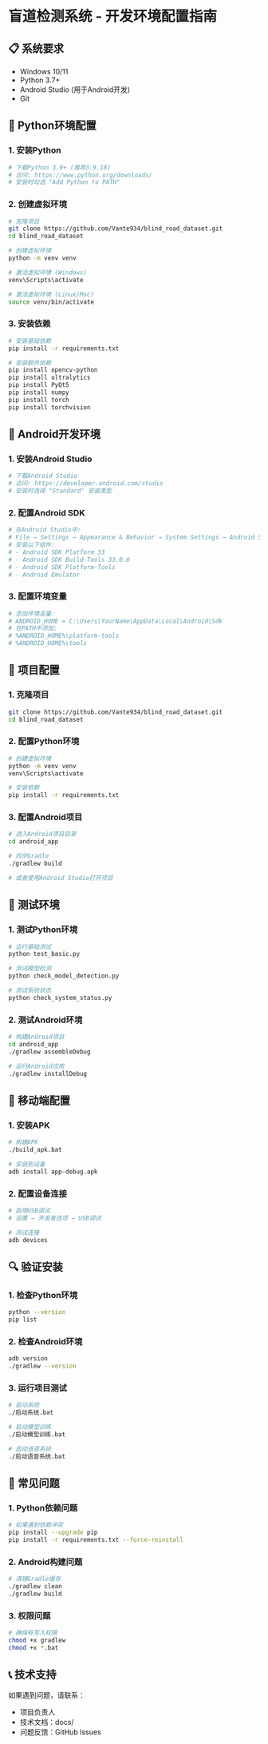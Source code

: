 # 盲道检测系统 - 开发环境配置指南

## 📋 系统要求
- Windows 10/11
- Python 3.7+
- Android Studio (用于Android开发)
- Git

## 🐍 Python环境配置

### 1. 安装Python
```bash
# 下载Python 3.9+ (推荐3.9.18)
# 访问: https://www.python.org/downloads/
# 安装时勾选 "Add Python to PATH"
```

### 2. 创建虚拟环境
```bash
# 克隆项目
git clone https://github.com/Vante934/blind_road_dataset.git
cd blind_road_dataset

# 创建虚拟环境
python -m venv venv

# 激活虚拟环境 (Windows)
venv\Scripts\activate

# 激活虚拟环境 (Linux/Mac)
source venv/bin/activate
```

### 3. 安装依赖
```bash
# 安装基础依赖
pip install -r requirements.txt

# 安装额外依赖
pip install opencv-python
pip install ultralytics
pip install PyQt5
pip install numpy
pip install torch
pip install torchvision
```

## 🤖 Android开发环境

### 1. 安装Android Studio
```bash
# 下载Android Studio
# 访问: https://developer.android.com/studio
# 安装时选择 "Standard" 安装类型
```

### 2. 配置Android SDK
```bash
# 在Android Studio中:
# File → Settings → Appearance & Behavior → System Settings → Android SDK
# 安装以下组件:
# - Android SDK Platform 33
# - Android SDK Build-Tools 33.0.0
# - Android SDK Platform-Tools
# - Android Emulator
```

### 3. 配置环境变量
```bash
# 添加环境变量:
# ANDROID_HOME = C:\Users\YourName\AppData\Local\Android\Sdk
# 在PATH中添加:
# %ANDROID_HOME%\platform-tools
# %ANDROID_HOME%\tools
```

## 🔧 项目配置

### 1. 克隆项目
```bash
git clone https://github.com/Vante934/blind_road_dataset.git
cd blind_road_dataset
```

### 2. 配置Python环境
```bash
# 创建虚拟环境
python -m venv venv
venv\Scripts\activate

# 安装依赖
pip install -r requirements.txt
```

### 3. 配置Android项目
```bash
# 进入Android项目目录
cd android_app

# 同步Gradle
./gradlew build

# 或者使用Android Studio打开项目
```

## 🧪 测试环境

### 1. 测试Python环境
```bash
# 运行基础测试
python test_basic.py

# 测试模型检测
python check_model_detection.py

# 测试系统状态
python check_system_status.py
```

### 2. 测试Android环境
```bash
# 构建Android项目
cd android_app
./gradlew assembleDebug

# 运行Android应用
./gradlew installDebug
```

## 📱 移动端配置

### 1. 安装APK
```bash
# 构建APK
./build_apk.bat

# 安装到设备
adb install app-debug.apk
```

### 2. 配置设备连接
```bash
# 启用USB调试
# 设置 → 开发者选项 → USB调试

# 测试连接
adb devices
```

## 🔍 验证安装

### 1. 检查Python环境
```bash
python --version
pip list
```

### 2. 检查Android环境
```bash
adb version
./gradlew --version
```

### 3. 运行项目测试
```bash
# 启动系统
./启动系统.bat

# 启动模型训练
./启动模型训练.bat

# 启动语音系统
./启动语音系统.bat
```

## 🚨 常见问题

### 1. Python依赖问题
```bash
# 如果遇到依赖冲突
pip install --upgrade pip
pip install -r requirements.txt --force-reinstall
```

### 2. Android构建问题
```bash
# 清理Gradle缓存
./gradlew clean
./gradlew build
```

### 3. 权限问题
```bash
# 确保有写入权限
chmod +x gradlew
chmod +x *.bat
```

## 📞 技术支持

如果遇到问题，请联系：
- 项目负责人
- 技术文档：docs/
- 问题反馈：GitHub Issues

